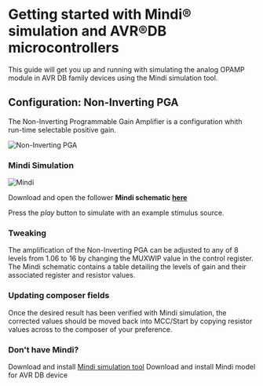 # Getting started with Mindi® simulation and AVR®DB microcontrollers
This guide will get you up and running with simulating the analog OPAMP module in AVR DB family devices using the Mindi simulation tool.
## Configuration: Non-Inverting PGA
The Non-Inverting Programmable Gain Amplifier is a configuration whith run-time selectable positive gain.

![Non-Inverting PGA](images/configuration.png)

### Mindi Simulation
![Mindi](images/mplab-mindi-analog-simulator.png)

Download and open the follower **Mindi schematic [here](schematics/Non_inverting_PGA.wxsch)**

Press the _play_ button to simulate with an example stimulus source.

### Tweaking
The amplification of the Non-Inverting PGA can be adjusted to any of 8 levels from 1.06 to 16 by changing the MUXWIP value in the control register. The Mindi schematic contains a table detailing the levels of gain and their associated register and resistor values.

### Updating composer fields
Once the desired result has been verified with Mindi simulation, the corrected values should be moved back into MCC/Start by copying resistor values across to the composer of your preference.

### Don't have Mindi?
Download and install [Mindi simulation tool](https://www.microchip.com/mplab/mplab-mindi)
Download and install Mindi model for AVR DB device

